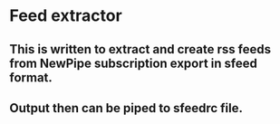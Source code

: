 # Feed extractor
## This is written to extract and create rss feeds from NewPipe subscription export in sfeed format.
## Output then can be piped to sfeedrc file.
